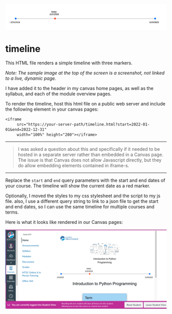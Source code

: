 ![timeline](timeline.png)

# timeline
This HTML file renders a simple timeline with three markers.

*Note: The sample image at the top of the screen is a screenshot, not linked to a live, dynamic page.*


I have added it to the header in my canvas home pages, as well as
the syllabus, and each of the module overview pages.

To render the timeline, host this html file on a public web server
and include the following element in your canvas pages:

```
<iframe 
     src="https://your-server-path/timeline.html?start=2022-01-01&end=2022-12-31" 
     width="100%" height="200"></iframe>
```

<div><hr>
<blockquote>
I was asked a question about this and specifically if it needed to be hosted in a separate server rather than embedded in a Canvas page. The issue is that Canvas does not allow Javascript directly, but they do allow embedding elements contained in iframe-s.
</blockquote>
<hr></div>

Replace the `start` and `end` query parameters with the start and end dates
of your course. The timeline will show the current date as a red marker.

Optionally, I moved the styles to my css stylesheet and the script to my js file.
also, I use a different query string to link to a json file to get the start and 
end dates, so I can use the same timeline for multiple courses and terms.


Here is what it looks like rendered in our Canvas pages:

![canvas example](canvas_example.png)
